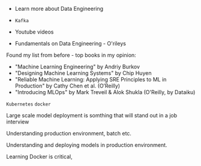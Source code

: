 - Learn more about Data Engineering
- `Kafka`


- Youtube videos
- Fundamentals on Data Engineering - O'rileys



Found my list from before - top books in my opinion:
- "Machine Learning Engineering" by Andriy Burkov
- "Designing Machine Learning Systems" by Chip Huyen
- "Reliable Machine Learning: Applying SRE Principles to ML in Production" by Cathy Chen et al. (O’Reilly)
- "Introducing MLOps" by Mark Treveil & Alok Shukla (O'Reilly, by Dataiku)


`Kubernetes`
`docker`


Large scale model deployment is somthing that will stand out in a job interview

Understanding production environment, batch etc.

Understanding and deploying models in production environment.

Learning Docker is critical, 